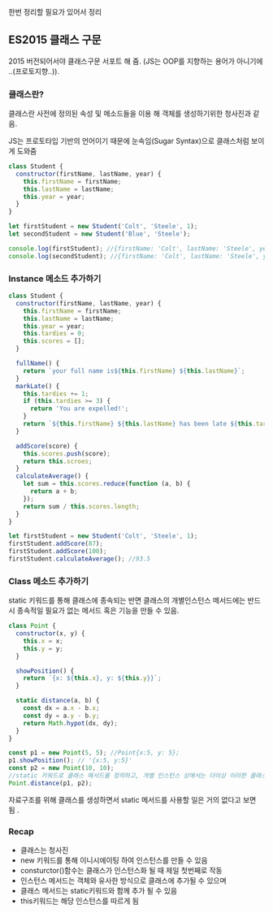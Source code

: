 한번 정리할 필요가 있어서 정리

## ES2015 클래스 구문

2015 버전되어서야 클래스구문 서포트 해 줌. (JS는 OOP를 지향하는 용어가 아니기에 ..(프로토지향..)).

### 클래스란?

클래스란 사전에 정의된 속성 및 메소드들을 이용 해 객체를 생성하기위한 청사진과 같음.

JS는 프로토타입 기반의 언어이기 때문에 눈속임(Sugar Syntax)으로 클래스처럼 보이게 도와줌

```jsx
class Student {
  constructor(firstName, lastName, year) {
    this.firstName = firstName;
    this.lastName = lastName;
    this.year = year;
  }
}

let firstStudent = new Student('Colt', 'Steele', 1);
let secondStudent = new Student('Blue', 'Steele');

console.log(firstStudent); //{firstName: 'Colt', lastName: 'Steele', year: 1};
console.log(secondStudent); //{firstName: 'Colt', lastName: 'Steele', year: undefined};
```

### Instance 메소드 추가하기

```jsx
class Student {
  constructor(firstName, lastName, year) {
    this.firstName = firstName;
    this.lastName = lastName;
    this.year = year;
    this.tardies = 0;
    this.scores = [];
  }

  fullName() {
    return `your full name is${this.firstName} ${this.lastName}`;
  }
  markLate() {
    this.tardies += 1;
    if (this.tardies >= 3) {
      return 'You are expelled!';
    }
    return `${this.firstName} ${this.lastName} has been late ${this.tardies} times`;
  }

  addScore(score) {
    this.scores.push(score);
    return this.scroes;
  }
  calculateAverage() {
    let sum = this.scores.reduce(function (a, b) {
      return a + b;
    });
    return sum / this.scores.length;
  }
}

let firstStudent = new Student('Colt', 'Steele', 1);
firstStudent.addScore(87);
firstStudent.addScore(100);
firstStudent.calculateAverage(); //93.5
```

### Class 메소드 추가하기

static 키워드를 통해 클래스에 종속되는 반면 클래스의 개별인스턴스 메서드에는 반드시 종속적일 필요가 없는 메서드 혹은 기능을 만들 수 있음.

```jsx
class Point {
  constructor(x, y) {
    this.x = x;
    this.y = y;
  }

  showPosition() {
    return `{x: ${this.x}, y: ${this.y}}`;
  }

  static distance(a, b) {
    const dx = a.x - b.x;
    const dy = a.y - b.y;
    return Math.hypot(dx, dy);
  }
}

const p1 = new Point(5, 5); //Point{x:5, y: 5};
p1.showPosition(); // '{x:5, y:5}'
const p2 = new Point(10, 10);
//static 키워드로 클래스 메서드를 정의하고, 개별 인스턴스 상에서는 더이상 이러한 클래스 메서드를 호출 하지 않고 클래스를 통해서 호출하는 것이 관습
Point.distance(p1, p2);
```

자료구조를 위해 클래스를 생성하면서 static 메서드를 사용할 일은 거의 없다고 보면 됨 .

### Recap

- 클래스는 청사진
- new 키워드를 통해 이니시에이팅 하여 인스턴스를 만들 수 있음
- consturctor()함수는 클래스가 인스턴스화 될 때 제일 첫번째로 작동
- 인스턴스 메서드는 객체와 유사한 방식으로 클래스에 추가될 수 있으며
- 클래스 메서드는 static키워드와 함께 추가 될 수 있음
- this키워드는 해당 인스턴스를 따르게 됨
